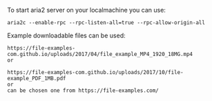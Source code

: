 To start aria2 server on your localmachine you can use:
```
aria2c --enable-rpc --rpc-listen-all=true --rpc-allow-origin-all
```
Example downloadable files can be used:
```
https://file-examples-com.github.io/uploads/2017/04/file_example_MP4_1920_18MG.mp4 
or 

https://file-examples-com.github.io/uploads/2017/10/file-example_PDF_1MB.pdf 
or 
can be chosen one from https://file-examples.com/

````
